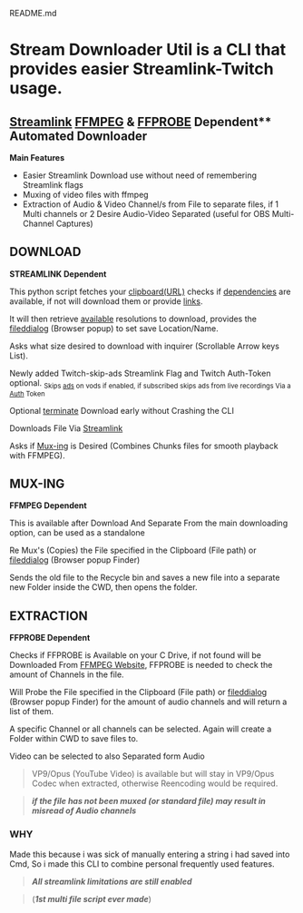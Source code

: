 README.md

# Stream Downloader Util is a CLI that provides easier Streamlink-Twitch usage.

## [Streamlink][streamlink-website] [FFMPEG][ffmpeg] & [FFPROBE][ffmpeg] Dependent** Automated Downloader

**Main Features**
* Easier Streamlink Download use without need of remembering Streamlink flags
* Muxing of video files with ffmpeg
* Extraction of Audio & Video Channel/s from File to separate files, if 1 Multi channels or 2 Desire Audio-Video Separated (useful for OBS Multi-Channel Captures)

## DOWNLOAD

**STREAMLINK Dependent**

This python script fetches your [clipboard(URL)] checks if [dependencies] are available, if not will download them or provide [links]. 

It will then retrieve [available] resolutions to download, provides the [fileddialog] (Browser popup) to set save Location/Name.

Asks what size desired to download with inquirer (Scrollable Arrow keys List).

Newly added Twitch-skip-ads Streamlink Flag and Twitch Auth-Token optional.
<sub> Skips [ads] on vods if enabled, if subscribed skips ads from live recordings Via a [Auth] Token <sub/>

Optional [terminate] Download early without Crashing the CLI 

Downloads File Via [Streamlink][streamlink-website]

Asks if [Mux-ing] is Desired (Combines Chunks files for smooth playback with FFMPEG).

## MUX-ING

**FFMPEG Dependent**

This is available after Download And Separate From the main downloading option, can be used as a standalone 

Re Mux's (Copies) the File specified in the Clipboard (File path) or [fileddialog][fileddialog2] (Browser popup Finder) 

Sends the old file to the Recycle bin and saves a new file into a separate new Folder inside the CWD, then opens the folder.

## EXTRACTION

**FFPROBE Dependent**

Checks if FFPROBE is Available on your C Drive, if not found will be Downloaded From [FFMPEG Website][links],
FFPROBE is needed to check the amount of Channels in the file.

Will Probe the File specified in the Clipboard (File path) or [fileddialog][fileddialog2] (Browser popup Finder) for the amount of audio channels and will return a list of them.

A specific Channel or all channels can be selected. Again will create a Folder within CWD to save files to.

Video can be selected to also Separated form Audio

> VP9/Opus (YouTube Video) is available but will stay in VP9/Opus Codec when extracted, otherwise Reencoding would be required.

> ***if the file has not been muxed (or standard file) may result in misread of Audio channels***


### WHY

Made this because i was sick of manually entering a string i had saved into Cmd, So i made this CLI to combine personal frequently used features.

> ***All streamlink limitations are still enabled***

> (***1st multi file script ever made***)

[streamlink-website]: https://github.com/streamlink/streamlink
[clipboard(URL)]: https://github.com/NSMY/Stream-Downloader-Util/blob/d683041b21d277261a08d3cbba19f119bdab22cc/Main.py#L34
[dependencies]: https://github.com/NSMY/Stream-Downloader-Util/blob/d683041b21d277261a08d3cbba19f119bdab22cc/Main.py#L43
[links]: https://github.com/NSMY/Stream-Downloader-Util/blob/Future-Dev-Features/download_Links.txt
[available]: https://github.com/NSMY/Stream-Downloader-Util/blob/d683041b21d277261a08d3cbba19f119bdab22cc/Main.py#L76
[fileddialog]: https://github.com/NSMY/Stream-Downloader-Util/blob/d683041b21d277261a08d3cbba19f119bdab22cc/funcs.py#L181
[fileddialog2]: https://github.com/NSMY/Stream-Downloader-Util/blob/d683041b21d277261a08d3cbba19f119bdab22cc/funcs.py#L148
[Mux-ing]: https://github.com/NSMY/Stream-Downloader-Util/blob/3a2866f282599293e1ff0aebb8722204713cbf85/mux_vid.py#L57
[ffmpeg]: https://github.com/ffbinaries/ffbinaries-prebuilt/releases/tag/v4.4.1
[terminate]: https://github.com/NSMY/Stream-Downloader-Util/blob/d683041b21d277261a08d3cbba19f119bdab22cc/Main.py#L132
[Auth]: https://streamlink.github.io/cli/plugins/twitch.html#authentication
[ads]: https://streamlink.github.io/cli.html#cmdoption-twitch-disable-ads
